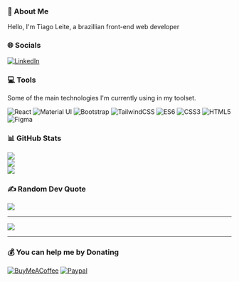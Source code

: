### 💫 About Me
Hello, I'm Tiago Leite, a brazillian front-end web developer

### 🌐 Socials
[![LinkedIn](https://img.shields.io/badge/LinkedIn-%230077B5.svg?logo=linkedin&logoColor=white)](https://linkedin.com/in/tiagocreator) 

### 💻 Tools
Some of the main technologies I'm currently using in my toolset.

![React](https://img.shields.io/badge/react-%2320232a.svg?style=for-the-badge&logo=react&logoColor=#6DDAFB)
![Material UI](https://img.shields.io/badge/material_ui-%2320232a.svg?style=for-the-badge&logo=MUI&logoColor=2361DAFB)
![Bootstrap](https://img.shields.io/badge/bootstrap-%2320232a.svg?style=for-the-badge&logo=bootstrap&logoColor=#69419D)
![TailwindCSS](https://img.shields.io/badge/tailwind_css-%2320232a.svg?style=for-the-badge&logo=tailwind-css&logoColor=#5CB8F0)
![ES6](https://img.shields.io/badge/javascript-%2320232a.svg?style=for-the-badge&logo=javascript&logoColor=#F0D506)
![CSS3](https://img.shields.io/badge/css3-%2320232a.svg?style=for-the-badge&logo=css3&logoColor=hsl(229,73%,52%))
![HTML5](https://img.shields.io/badge/html5-%2320232a.svg?style=for-the-badge&logo=html5&logoColor=hsl(11,73%,51%))
![Figma](https://img.shields.io/badge/figma-%2320232a.svg?style=for-the-badge&logo=figma&logoColor=hsl(137,50%,59%))

### 📊 GitHub Stats
![](https://github-readme-stats.vercel.app/api?username=tiagocreator&theme=merko&hide_border=false&include_all_commits=true&count_private=false)<br/>
![](https://github-readme-streak-stats.herokuapp.com/?user=tiagocreator&theme=merko&hide_border=false)<br/>
![](https://github-readme-stats.vercel.app/api/top-langs/?username=tiagocreator&theme=merko&hide_border=false&include_all_commits=true&count_private=false&layout=compact)

### ✍️ Random Dev Quote
![](https://quotes-github-readme.vercel.app/api?type=horizontal&theme=merko)

---
![](https://komarev.com/ghpvc/?username=tiagocreator&style=for-the-badge&color=437FFF)

---

 ### 💰 You can help me by Donating
 [![BuyMeACoffee](https://img.shields.io/badge/Buy%20Me%20a%20Coffee-ffdd00?style=for-the-badge&logo=buy-me-a-coffee&logoColor=black)](https://buymeacoffee.com/tiagocreator)
 [![Paypal](https://img.shields.io/badge/paypal-3951ba?style=for-the-badge&logo=paypal&logoColor=white)](https://www.paypal.com/donate/?hosted_button_id=ABBNW83ARPUXY)
